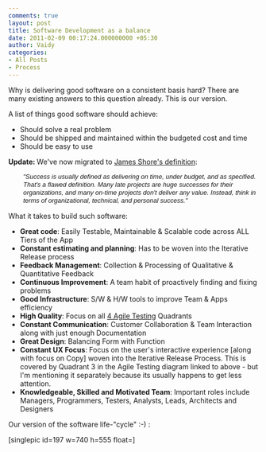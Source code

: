 ```yaml
---
comments: true
layout: post
title: Software Development as a balance
date: 2011-02-09 00:17:24.000000000 +05:30
author: Vaidy
categories:
- All Posts
- Process
---
```

Why is delivering good software on a consistent basis hard? There are many existing answers to this question already. This is our version.

A list of things good software should achieve:
<ul>
	<li>Should solve a real problem</li>
	<li>Should be shipped and maintained within the budgeted cost and time</li>
	<li>Should be easy to use</li>
</ul>
<strong>Update: </strong>We've now migrated to <a href="http://jamesshore.com/Agile-Book/why_agile.html">James Shore's definition</a>:
<p style="padding-left: 30px;"><span style="font-family: verdana, 'trebuchet MS', helvetica, sans-serif; line-height: 16px; -webkit-border-horizontal-spacing: 2px; -webkit-border-vertical-spacing: 2px; font-size: small;"><em>"Success is usually defined as delivering on time, under budget, and as specified. That's a flawed definition. Many late projects are huge successes for their organizations, and many on-time projects don't deliver any value. Instead, think in terms of organizational, technical, and personal success."</em></span></p>
What it takes to build such software:
<div id="_mcePaste">
<ul>
	<li><strong>Great code</strong>: Easily Testable, Maintainable &amp; Scalable code across ALL Tiers of the App</li>
	<li><strong>Constant estimating and planning</strong>: Has to be woven into the Iterative Release process</li>
	<li><strong>Feedback Management</strong>: Collection &amp; Processing of Qualitative &amp; Quantitative Feedback</li>
	<li><strong>Continuous Improvement</strong>: A team habit of proactively finding and fixing problems</li>
	<li><strong>Good Infrastructure</strong>: S/W &amp; H/W tools to improve Team &amp; Apps efficiency</li>
	<li><strong>High Quality</strong>: Focus on all <a href="http://onestepbacktwostepsforward.blogspot.com/2009/06/agile-testing-quadrants.html">4 Agile Testing</a> Quadrants</li>
	<li><strong>Constant Communication</strong>: Customer Collaboration &amp; Team Interaction along with just enough Documentation</li>
	<li><strong>Great Design</strong>: Balancing Form with Function</li>
	<li><strong>Constant UX Focus</strong>: Focus on the user's interactive experience [along with focus on Copy] woven into the Iterative Release Process. This is covered by Quadrant 3 in the Agile Testing diagram linked to above - but I'm mentioning it separately because its usually happens to get less attention.</li>
	<li><strong>Knowledgeable, Skilled and Motivated Team</strong>: Important roles include Managers, Programmers, Testers, Analysts, Leads, Architects and Designers</li>
</ul>
</div>
Our version of the software life-"cycle" :-) :

[singlepic id=197 w=740 h=555 float=]
